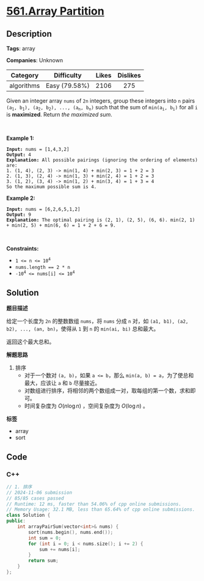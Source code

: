 # [561.Array Partition](https://leetcode.com/problems/array-partition/description/)

## Description

**Tags**: array

**Companies**: Unknown

|  Category  |  Difficulty   | Likes | Dislikes |
| :--------: | :-----------: | :---: | :------: |
| algorithms | Easy (79.58%) | 2106  |   275    |

<p>Given an integer array <code>nums</code> of <code>2n</code> integers, group these integers into <code>n</code> pairs <code>(a<sub>1</sub>, b<sub>1</sub>), (a<sub>2</sub>, b<sub>2</sub>), ..., (a<sub>n</sub>, b<sub>n</sub>)</code> such that the sum of <code>min(a<sub>i</sub>, b<sub>i</sub>)</code> for all <code>i</code> is <strong>maximized</strong>. Return<em> the maximized sum</em>.</p>
<p>&nbsp;</p>
<p><strong class="example">Example 1:</strong></p>
<pre><code><strong>Input:</strong> nums = [1,4,3,2]
<strong>Output:</strong> 4
<strong>Explanation:</strong> All possible pairings (ignoring the ordering of elements) are:
1. (1, 4), (2, 3) -&gt; min(1, 4) + min(2, 3) = 1 + 2 = 3
2. (1, 3), (2, 4) -&gt; min(1, 3) + min(2, 4) = 1 + 2 = 3
3. (1, 2), (3, 4) -&gt; min(1, 2) + min(3, 4) = 1 + 3 = 4
So the maximum possible sum is 4.</code></pre>
<p><strong class="example">Example 2:</strong></p>
<pre><code><strong>Input:</strong> nums = [6,2,6,5,1,2]
<strong>Output:</strong> 9
<strong>Explanation:</strong> The optimal pairing is (2, 1), (2, 5), (6, 6). min(2, 1) + min(2, 5) + min(6, 6) = 1 + 2 + 6 = 9.</code></pre>
<p>&nbsp;</p>
<p><strong>Constraints:</strong></p>
<ul>
  <li><code>1 &lt;= n &lt;= 10<sup>4</sup></code></li>
  <li><code>nums.length == 2 * n</code></li>
  <li><code>-10<sup>4</sup> &lt;= nums[i] &lt;= 10<sup>4</sup></code></li>
</ul>

## Solution

**题目描述**

给定一个长度为 `2n` 的整数数组 `nums`，将 `nums` 分成 `n` 对，如 `(a1, b1), (a2, b2), ..., (an, bn)`，使得从 `1` 到 `n` 的 `min(ai, bi)` 总和最大。

返回这个最大总和。

**解题思路**

1. 排序
   - 对于一个数对 `(a, b)`，如果 `a <= b`，那么 `min(a, b) = a`，为了使总和最大，应该让 `a` 和 `b` 尽量接近。
   - 对数组进行排序，将相邻的两个数组成一对，取每组的第一个数，求和即可。
   - 时间复杂度为 $O(n \log n)$ ，空间复杂度为 $O(\log n)$ 。

**标签**

- array
- sort

<!-- code start -->
## Code

### C++

```cpp
// 1. 排序
// 2024-11-06 submission
// 85/85 cases passed
// Runtime: 12 ms, faster than 54.06% of cpp online submissions.
// Memory Usage: 32.1 MB, less than 65.64% of cpp online submissions.
class Solution {
public:
    int arrayPairSum(vector<int>& nums) {
        sort(nums.begin(), nums.end());
        int sum = 0;
        for (int i = 0; i < nums.size(); i += 2) {
            sum += nums[i];
        }
        return sum;
    }
};
```

<!-- code end -->
